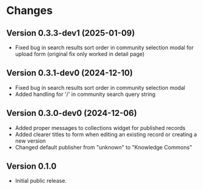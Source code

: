<!-- Copyright (C) 2023-2024 Mesh Research.

Invenio Modular Deposit Form is free software; you can redistribute it
and/or modify it under the terms of the MIT License; see LICENSE file for
more details. -->

Changes
=======

## Version 0.3.3-dev1 (2025-01-09)

-  Fixed bug in search results sort order in community selection modal for upload form (original fix only worked in detail page)

## Version 0.3.1-dev0 (2024-12-10)

-  Fixed bug in search results sort order in community selection modal
-  Added handling for '/' in community search query string

## Version 0.3.0-dev0 (2024-12-06)

-  Added proper messages to collections widget for published records
- Added clearer titles to form when editing an existing record
    or creating a new version
- Changed default publisher from "unknown" to "Knowledge Commons"

## Version 0.1.0

- Initial public release.
